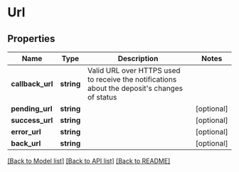 # Url

## Properties
Name | Type | Description | Notes
------------ | ------------- | ------------- | -------------
**callback_url** | **string** | Valid URL over HTTPS used to receive the notifications about the deposit&#x27;s changes of status | 
**pending_url** | **string** |  | [optional] 
**success_url** | **string** |  | [optional] 
**error_url** | **string** |  | [optional] 
**back_url** | **string** |  | [optional] 

[[Back to Model list]](../../README.md#documentation-for-models) [[Back to API list]](../../README.md#documentation-for-api-endpoints) [[Back to README]](../../README.md)

